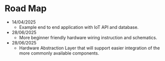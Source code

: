 # Road Map
- 14/04/2025
  - Example end to end application with IoT API and database.
- 28/06/2025
  - More beginner friendly hardware wiring instruction and schematics. 
- 28/06/2025
  - Hardware Abstraction Layer that will support easier integration of the more commonly available components.
